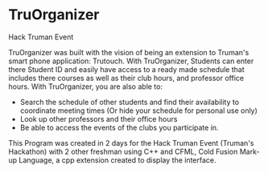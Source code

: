 # TruOrganizer
Hack Truman Event 

TruOrganizer was built with the vision of being an extension to Truman's smart phone application: Trutouch. With TruOrganizer, Students can enter there Student ID and easily have access to a ready made schedule that includes there courses as well as their club hours, and professor office hours. 
With TruOrganizer, you are also able to:
- Search the schedule of other students and find their availability to coordinate meeting times (Or hide your schedule for personal use only) 
- Look up other professors and their office hours
- Be able to access the events of the clubs you participate in. 

This Program was created in 2 days for the Hack Truman Event (Truman's Hackathon) with 2 other freshman using C++ and CFML, Cold Fusion Mark-up Language, a cpp extension created to display the interface.

